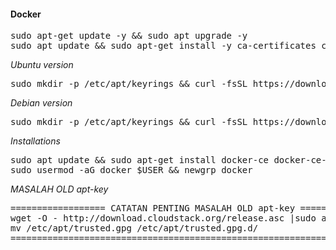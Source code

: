 <h4>Docker</h4>
<pre>
sudo apt-get update -y && sudo apt upgrade -y 
sudo apt update && sudo apt-get install -y ca-certificates curl gnupg lsb-release apt-transport-https 
</pre>
<i>Ubuntu version</i>
<pre>
sudo mkdir -p /etc/apt/keyrings && curl -fsSL https://download.docker.com/linux/ubuntu/gpg | sudo gpg --dearmor -o /etc/apt/keyrings/docker.gpg && echo "deb [arch=$(dpkg --print-architecture) signed-by=/etc/apt/keyrings/docker.gpg] https://download.docker.com/linux/ubuntu  $(lsb_release -cs) stable" | sudo tee /etc/apt/sources.list.d/docker.list > /dev/null
</pre>
<i>Debian version</i>
<pre>
sudo mkdir -p /etc/apt/keyrings && curl -fsSL https://download.docker.com/linux/debian/gpg | sudo gpg --dearmor -o /etc/apt/keyrings/docker.gpg && echo "deb [arch=$(dpkg --print-architecture) signed-by=/etc/apt/keyrings/docker.gpg] https://download.docker.com/linux/ubuntu  $(lsb_release -cs) stable" | sudo tee /etc/apt/sources.list.d/docker.list > /dev/null
</pre>
<i>Installations</i>
<pre>
sudo apt update && sudo apt-get install docker-ce docker-ce-cli containerd.io docker-compose-plugin docker-compose -y 
sudo usermod -aG docker $USER && newgrp docker  
</pre>

<i>MASALAH OLD apt-key</i>
<pre>
================== CATATAN PENTING MASALAH OLD apt-key ========================
wget -O - http://download.cloudstack.org/release.asc |sudo apt-key add -
mv /etc/apt/trusted.gpg /etc/apt/trusted.gpg.d/
===============================================================================  
</pre>


